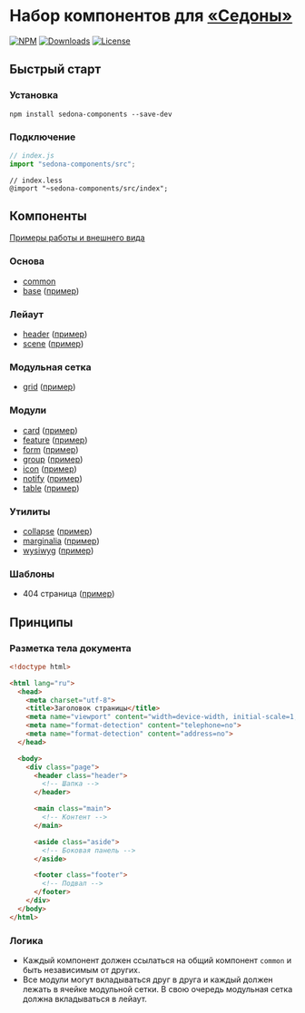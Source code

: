 # Набор компонентов для [«Седоны»](http://sedona.constlab.ru)

[![NPM](https://img.shields.io/npm/v/sedona-components.svg?style=flat)](https://www.npmjs.com/package/sedona-components) [![Downloads](https://img.shields.io/npm/dt/sedona-components.svg?style=flat)](https://www.npmjs.com/package/sedona-components) [![License](https://img.shields.io/github/license/getsedona/sedona-components.svg?style=flat)](https://github.com/getsedona/sedona-components/blob/master/LICENSE.md)

## Быстрый старт

### Установка

```
npm install sedona-components --save-dev
```

### Подключение

```js
// index.js
import "sedona-components/src";
```

```less
// index.less
@import "~sedona-components/src/index";
```

## Компоненты

[Примеры работы и внешнего вида](https://getsedona.github.io/sedona-components/)

### Основа

* [common](https://github.com/getsedona/sedona-components/tree/master/src/common)
* [base](https://github.com/getsedona/sedona-components/tree/master/src/base) ([пример](https://getsedona.github.io/sedona-components/base.html))

### Лейаут

* [header](https://github.com/getsedona/sedona-components/tree/master/src/header) ([пример](https://getsedona.github.io/sedona-components/header.html))
* [scene](https://github.com/getsedona/sedona-components/tree/master/src/scene) ([пример](https://getsedona.github.io/sedona-components/scene.html))

### Модульная сетка

* [grid](https://github.com/getsedona/sedona-components/tree/master/src/grid) ([пример](https://getsedona.github.io/sedona-components/grid.html))

### Модули

* [card](https://github.com/getsedona/sedona-components/tree/master/src/card) ([пример](https://getsedona.github.io/sedona-components/card.html))
* [feature](https://github.com/getsedona/sedona-components/tree/master/src/feature) ([пример](https://getsedona.github.io/sedona-components/feature.html))
* [form](https://github.com/getsedona/sedona-components/tree/master/src/form) ([пример](https://getsedona.github.io/sedona-components/form.html))
* [group](https://github.com/getsedona/sedona-components/tree/master/src/group) ([пример](https://getsedona.github.io/sedona-components/group.html))
* [icon](https://github.com/getsedona/sedona-components/tree/master/src/icon) ([пример](https://getsedona.github.io/sedona-components/icon.html))
* [notify](https://github.com/getsedona/sedona-components/tree/master/src/notify) ([пример](https://getsedona.github.io/sedona-components/notify.html))
* [table](https://github.com/getsedona/sedona-components/tree/master/src/table) ([пример](https://getsedona.github.io/sedona-components/table.html))

### Утилиты

* [collapse](https://github.com/getsedona/sedona-components/tree/master/src/collapse) ([пример](https://getsedona.github.io/sedona-components/collapse.html))
* [marginalia](https://github.com/getsedona/sedona-components/tree/master/src/marginalia) ([пример](https://getsedona.github.io/sedona-components/marginalia.html))
* [wysiwyg](https://github.com/getsedona/sedona-components/tree/master/src/wysiwyg) ([пример](https://getsedona.github.io/sedona-components/wysiwyg.html))

### Шаблоны

* 404 страница ([пример](https://getsedona.github.io/sedona-components/404.html))

## Принципы

### Разметка тела документа

```html
<!doctype html>

<html lang="ru">
  <head>
    <meta charset="utf-8">
    <title>Заголовок страницы</title>
    <meta name="viewport" content="width=device-width, initial-scale=1, minimum-scale=1, shrink-to-fit=no, viewport-fit=cover">
    <meta name="format-detection" content="telephone=no">
    <meta name="format-detection" content="address=no">
  </head>

  <body>
    <div class="page">
      <header class="header">
        <!-- Шапка -->
      </header>

      <main class="main">
        <!-- Контент -->
      </main>

      <aside class="aside">
        <!-- Боковая панель -->
      </aside>

      <footer class="footer">
        <!-- Подвал -->
      </footer>
    </div>
  </body>
</html>
```

### Логика

* Каждый компонент должен ссылаться на общий компонент `common` и быть независимым от других.
* Все модули могут вкладываться друг в друга и каждый должен лежать в ячейке модульной сетки. В свою очередь модульная сетка должна вкладываться в лейаут.
